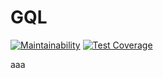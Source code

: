# GQL

[![Maintainability](https://api.codeclimate.com/v1/badges/2e2356078c1b7ec48361/maintainability)](https://codeclimate.com/github/sensrsc/GQL/maintainability)
[![Test Coverage](https://api.codeclimate.com/v1/badges/2e2356078c1b7ec48361/test_coverage)](https://codeclimate.com/github/sensrsc/GQL/test_coverage)

aaa
